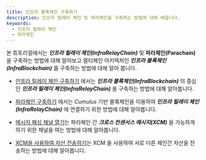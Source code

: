 ```yaml
---
title: 인프라 블록체인 구축하기
description: 인프라 릴레이 체인 및 파라체인을 구축하는 방법에 대해 배웁니다.
keywords:
  - 인프라 릴레이 체인
  - 파라체인
---
```


본 튜토리얼에서는 **_인프라 릴레이 체인(InfraRelayChain)_** 및 **파라체인(Parachain)** 을 구축하는 방법에 대해 알아보고 멀티체인 아키텍처인 **_인프라 블록체인(InfraBlockchain)_** 를 구축하는 방법에 대해 알아 봅니다.

- [인프라 릴레이 체인 구축하기](./build-infra-relay-chain.md) 에서는 **_인프라 블록체인(InfraBlockchain)_** 의 중심인 **_인프라 릴레이 체인(InfraRelayChain)_** 을 구축하는 방법에 대해 알아봅니다.

- [파라체인 구축하기](./build-parachain.md) 에서는 _Cumulus_ 기반 블록체인을 이용하여 **_인프라 릴레이 체인(InfraRelayChain)_** 에 연결하기 위한 방법에 대해 알아봅니다.

- [메시지 패싱 채널 열기](./open-message-passing-channels.md)는 파라체인 간 **_크로스 컨센서스 메시지(XCM)_** 을 가능하게 하기 위한 채널을 여는 방법에 대해 알아봅니다.

- [XCM을 사용하여 자산 전송하기](./transfer-assets-with-xcm.md)는 XCM 을 사용하여 서로 다른 체인간 자산을 전송하는 방법에 대해 알아봅니다.
